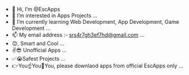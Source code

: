 - 👋 Hi, I’m @EscApps
- 👀 I’m interested in Apps Projects ...
- 🌱 I’m currently learning Web Development, App Development, Game Development ...
- 📫 My email address :- srs4r7gh3ef7hd@gmail.com ...
- 😊, Smart and Cool ...
- ✌️😎 Unofficial Apps ...
- ✅😭Safest Projects ...
- 👉You☝️You🫵You, please downlaod apps from official EscApps only ...

<!---
EscApps/EscApps is a ✨ special ✨ repository because its `README.md` (this file) appears on your GitHub profile.
You can click the Preview link to take a look at your changes.
--->
